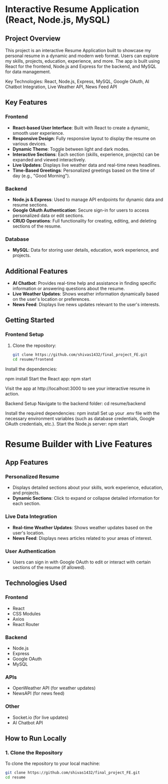 # **Interactive Resume Application (React, Node.js, MySQL)**

## **Project Overview**

This project is an interactive Resume Application built to showcase my personal resume in a dynamic and modern web format. Users can explore my skills, projects, education, experience, and more. The app is built using React for the frontend, Node.js and Express for the backend, and MySQL for data management.

Key Technologies: React, Node.js, Express, MySQL, Google OAuth, AI Chatbot Integration, Live Weather API, News Feed API

## **Key Features**

### **Frontend**
- **React-based User Interface**: Built with React to create a dynamic, smooth user experience.
- **Responsive Design**: Fully responsive layout to display the resume on various devices.
- **Dynamic Theme**: Toggle between light and dark modes.
- **Interactive Sections**: Each section (skills, experience, projects) can be expanded and viewed interactively.
- **Live Updates**: Displays live weather data and real-time news headlines.
- **Time-Based Greetings**: Personalized greetings based on the time of day (e.g., "Good Morning").

### **Backend**
- **Node.js & Express**: Used to manage API endpoints for dynamic data and resume sections.
- **Google OAuth Authentication**: Secure sign-in for users to access personalized data or edit sections.
- **CRUD Operations**: Full functionality for creating, editing, and deleting sections of the resume.

### **Database**
- **MySQL**: Data for storing user details, education, work experience, and projects.

## **Additional Features**
- **AI Chatbot**: Provides real-time help and assistance in finding specific information or answering questions about the resume.
- **Live Weather Updates**: Shows weather information dynamically based on the user's location or preferences.
- **News Feed**: Displays live news updates relevant to the user's interests.

## **Getting Started**

### **Frontend Setup**
1. Clone the repository:
   ```bash
   git clone https://github.com/shivas1432/final_project_FE.git
   cd resume/frontend

Install the dependencies:

npm install
Start the React app:
npm start

Visit the app at http://localhost:3000 to see your interactive resume in action.

Backend Setup
Navigate to the backend folder:
cd resume/backend

Install the required dependencies:
npm install
Set up your .env file with the necessary environment variables (such as database credentials, Google OAuth credentials, etc.).
Start the Node.js server:
npm start

# Resume Builder with Live Features

## App Features

### **Personalized Resume**
- Displays detailed sections about your skills, work experience, education, and projects.
- **Dynamic Sections**: Click to expand or collapse detailed information for each section.
  
### **Live Data Integration**
- **Real-time Weather Updates**: Shows weather updates based on the user's location.
- **News Feed**: Displays news articles related to your areas of interest.

### **User Authentication**
- Users can sign in with Google OAuth to edit or interact with certain sections of the resume (if allowed).

## Technologies Used

### **Frontend**
- React
- CSS Modules
- Axios
- React Router

### **Backend**
- Node.js
- Express
- Google OAuth
- MySQL

### **APIs**
- OpenWeather API (for weather updates)
- NewsAPI (for news feed)

### **Other**
- Socket.io (for live updates)
- AI Chatbot API

## How to Run Locally

### 1. **Clone the Repository**
To clone the repository to your local machine:

```bash
git clone https://github.com/shivas1432/final_project_FE.git
cd resume

